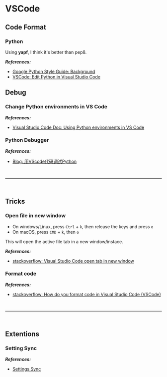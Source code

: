 # VSCode

## Code Format

### Python

Using **yapf**, I think it's better than pep8.

***References:***

- [Google Python Style Guide: Background](http://google.github.io/styleguide/pyguide.html#1-background)
- [VSCode: Edit Python in Visual Studio Code](https://code.visualstudio.com/docs/python/editing#_formatterspecific-settings)

## Debug

### Change Python environments in VS Code

***References:***

- [Visual Studio Code Doc: Using Python environments in VS Code](https://code.visualstudio.com/docs/python/environments)

### Python Debugger

***References:***

- [Blog: 用VScode代码调试Python](https://www.cnblogs.com/it-tsz/p/9022456.html)

<br>

***

<br>

## Tricks

### Open file in new window

- On windows/Linux, press `Ctrl` + `k`, then release the keys and press `o`
- On macOS, press `CMD` + `k`, then `o`

This will open the active file tab in a new window/instace.

***References:***

- [stackoverflow: Visual Studio Code open tab in new window](https://stackoverflow.com/questions/43362133/visual-studio-code-open-tab-in-new-window)

### Format code

***References:***

- [stackoverflow: How do you format code in Visual Studio Code (VSCode)](https://stackoverflow.com/questions/29973357/how-do-you-format-code-in-visual-studio-code-vscode)

<br>

***

<br>

## Extentions

### Setting Sync

***References:***

- [Settings Sync](https://marketplace.visualstudio.com/items?itemName=Shan.code-settings-sync)